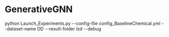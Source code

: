 # GenerativeGNN




 python Launch_Experiments.py --config-file config_BaselineChemical.yml --dataset-name DD --result-folder lzd --debug